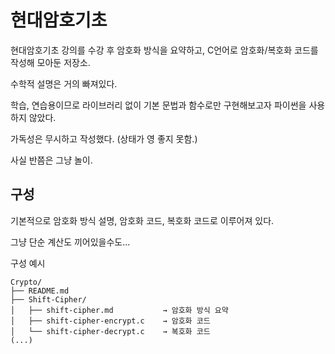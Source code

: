 # 현대암호기초
현대암호기초 강의를 수강 후 암호화 방식을 요약하고, C언어로 암호화/복호화 코드를 작성해 모아둔 저장소.

수학적 설명은 거의 빠져있다.

학습, 연습용이므로 라이브러리 없이 기본 문법과 함수로만 구현해보고자 파이썬을 사용하지 않았다.

가독성은 무시하고 작성했다. (상태가 영 좋지 못함.)

사실 반쯤은 그냥 놀이. 

## 구성
기본적으로 암호화 방식 설명, 암호화 코드, 복호화 코드로 이루어져 있다.

그냥 단순 계산도 끼어있을수도... 

구성 예시
```
Crypto/
├── README.md
├── Shift-Cipher/
│   ├── shift-cipher.md           → 암호화 방식 요약
│   ├── shift-cipher-encrypt.c    → 암호화 코드
│   └── shift-cipher-decrypt.c    → 복호화 코드
(...)
```
